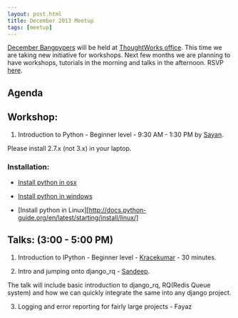 ```yaml
---
layout: post.html
title: December 2013 Meetup
tags: [meetup]
---
```


[December Bangpypers](www.meetup.com/BangPypers/events/125797522/) will be held at [ThoughtWorks office](https://www.google.co.in/maps/preview#!q=ThoughtWorks%2C+147%2FF%2C+2nd+Floor%2C+ACR+Mansion%2C+8th+Main+Rd%2C+3rd+Block%2C+Koramangala%2C+Bangalore%2C+Karnataka%2C+560034%2C+Koramangala+3+Block%2C+Koramangala%2C+Bangalore%2C+Karnataka&data=!4m15!2m14!1m13!1s0x3bae14053a4499f5%3A0xe2b2b820791f972d!3m8!1m3!1d228436!2d77.6309395!3d12.9539974!3m2!1i1280!2i705!4f13.1!4m2!3d12.928713!4d77.62889). This time we are taking new initiative for workshops. Next few months we are planning to have workshops, tutorials in the morning and
talks in the afternoon. RSVP [here](http://www.meetup.com/BangPypers/events/125797532/).

Agenda
---

Workshop:
----

1. Introduction to Python - Beginner level - 9:30 AM - 1:30 PM by [Sayan](https://twitter.com/chowdhury_sayan).

Please install 2.7.x (not 3.x) in your laptop.

### Installation:

- [Install python in osx](http://docs.python-guide.org/en/latest/starting/install/osx/)

- [Install python in windows](http://docs.python-guide.org/en/latest/starting/install/win/)

- [Install python in Linux][http://docs.python-guide.org/en/latest/starting/install/linux/]


Talks: (3:00 - 5:00 PM)
---

1. Introduction to IPython - Beginner level - [Kracekumar](https://twitter.com/kracetheking) - 30 minutes.

2. Intro and jumping onto django_rq - [Sandeep](https://twitter.com/sandeepbhaskar).

The talk will include basic introduction to django_rq, RQ(Redis Queue system) and how we can quickly integrate the same into any django project.

3. Logging and error reporting for fairly large projects - Fayaz

